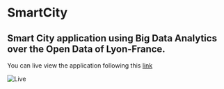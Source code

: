 # SmartCity

## Smart City application using Big Data Analytics over the Open Data of Lyon-France.

You can live view the application following this [link](http://www.mr3m.me/smart)

![Live](https://www.dropbox.com/s/eei5k551cr9sjd9/Screenshot%202016-04-12%2000.49.00.png?dl=0)